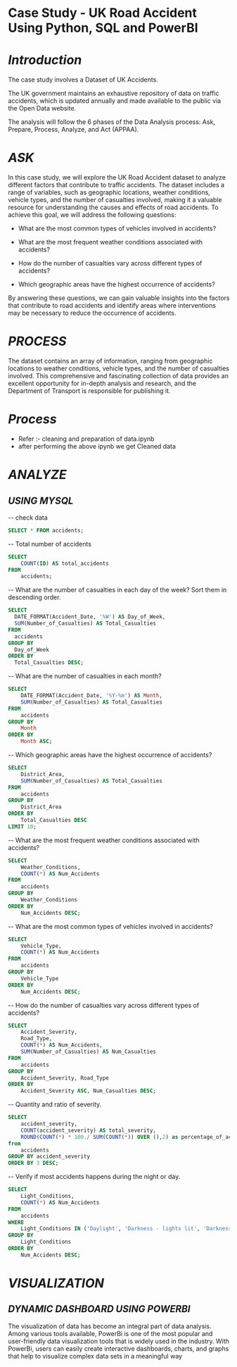 # Case Study - UK Road Accident Using Python, SQL and PowerBI
# *Introduction*
The case study involves a Dataset of UK Accidents.

The UK government maintains an exhaustive repository of data on traffic accidents, which is updated annually and made available to the public via the Open Data website.

The analysis will follow the 6 phases of the Data Analysis process: Ask, Prepare, Process, Analyze, and Act (APPAA).

# *ASK*
In this case study, we will explore the UK Road Accident dataset to analyze different factors that contribute to traffic accidents. The dataset includes a range of variables, such as geographic locations, weather conditions, vehicle types, and the number of casualties involved, making it a valuable resource for understanding the causes and effects of road accidents. To achieve this goal, we will address the following questions:  

+ What are the most common types of vehicles involved in accidents?  

+ What are the most frequent weather conditions associated with accidents?  

+ How do the number of casualties vary across different types of accidents?  

+ Which geographic areas have the highest occurrence of accidents?  

By answering these questions, we can gain valuable insights into the factors that contribute to road accidents and identify areas where interventions may be necessary to reduce the occurrence of accidents.      

# *PROCESS*
The dataset contains an array of information, ranging from geographic locations to weather conditions, vehicle types, and the number of casualties involved. This comprehensive and fascinating collection of data provides an excellent opportunity for in-depth analysis and research, and the Department of Transport is responsible for publishing it.

# *Process* 
+ Refer :- cleaning and preparation of data.ipynb
+ after performing the above ipynb we get Cleaned data

# *ANALYZE*
## *USING MYSQL*
-- check data

```sql
SELECT * FROM accidents;
```

-- Total number of accidents

```sql
SELECT
	COUNT(ID) AS total_accidents
FROM 
	accidents;
```

-- What are the number of casualties in each day of the week? Sort them in descending order.

```sql
SELECT
  DATE_FORMAT(Accident_Date, '%W') AS Day_of_Week,
  SUM(Number_of_Casualties) AS Total_Casualties
FROM
  accidents 
GROUP BY
  Day_of_Week
ORDER BY
  Total_Casualties DESC;
```
 

-- What are the number of casualties in each month?

```sql
SELECT 
    DATE_FORMAT(Accident_Date, '%Y-%m') AS Month, 
    SUM(Number_of_Casualties) AS Total_Casualties
FROM 
    accidents
GROUP BY 
    Month
ORDER BY 
    Month ASC;
```
 

-- Which geographic areas have the highest occurrence of accidents?

```sql
SELECT 
    District_Area, 
    SUM(Number_of_Casualties) AS Total_Casualties
FROM 
    accidents
GROUP BY 
    District_Area
ORDER BY 
    Total_Casualties DESC
LIMIT 10;
 ```

-- What are the most frequent weather conditions associated with accidents?

```sql
SELECT 
    Weather_Conditions, 
    COUNT(*) AS Num_Accidents
FROM 
    accidents
GROUP BY 
    Weather_Conditions
ORDER BY 
    Num_Accidents DESC;
 ```

-- What are the most common types of vehicles involved in accidents?

```sql
SELECT 
    Vehicle_Type, 
    COUNT(*) AS Num_Accidents
FROM 
    accidents
GROUP BY 
    Vehicle_Type
ORDER BY 
    Num_Accidents DESC;
 ```

-- How do the number of casualties vary across different types of accidents?

```sql
SELECT 
    Accident_Severity, 
    Road_Type, 
    COUNT(*) AS Num_Accidents, 
    SUM(Number_of_Casualties) AS Num_Casualties
FROM 
    accidents
GROUP BY 
    Accident_Severity, Road_Type
ORDER BY 
    Accident_Severity ASC, Num_Casualties DESC;
 ```

-- Quantity and ratio of severity.

```sql
SELECT 
	accident_severity,
	COUNT(accident_severity) AS total_severity,
	ROUND(COUNT(*) * 100./ SUM(COUNT(*)) OVER (),2) as percentage_of_accidents
from
	accidents
GROUP BY accident_severity
ORDER BY 3 DESC;
 ```

-- Verify if most accidents happens during the night or day.

```sql
SELECT 
    Light_Conditions, 
    COUNT(*) AS Num_Accidents
FROM 
    accidents
WHERE 
    Light_Conditions IN ('Daylight', 'Darkness - lights lit', 'Darkness - no lighting', 'Darkness - lighting unknown', 'Darkness - lights unlit')
GROUP BY 
    Light_Conditions
ORDER BY 
    Num_Accidents DESC;
```
# *VISUALIZATION*
## *DYNAMIC DASHBOARD USING POWERBI*

The visualization of data has become an integral part of data analysis. Among various tools available, PowerBi is one of the most popular and user-friendly data visualization tools that is widely used in the industry. With PowerBi, users can easily create interactive dashboards, charts, and graphs that help to visualize complex data sets in a meaningful way
